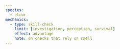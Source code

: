 ```yaml
---
species:
  - elcor
mechanics:
  - type: skill-check
    limit: [investigation, perception, survival]
    effect: advantage
    note: on checks that rely on smell
---
```

